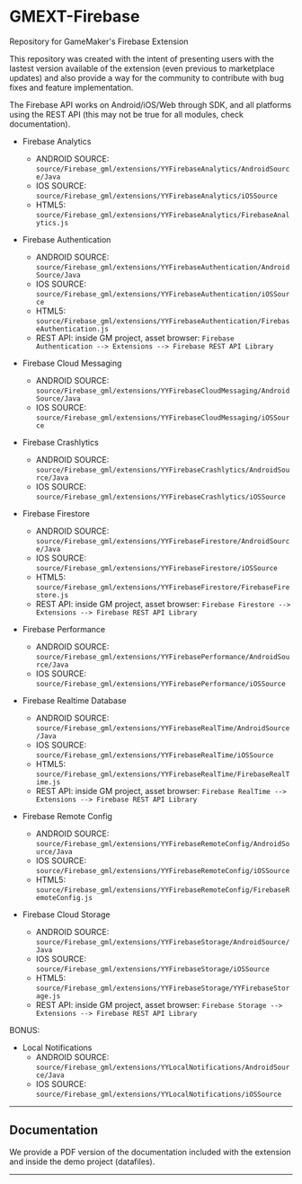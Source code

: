 # GMEXT-Firebase
Repository for GameMaker's Firebase Extension

This repository was created with the intent of presenting users with the lastest version available of the extension (even previous to marketplace updates) and also provide a way for the community to contribute with bug fixes and feature implementation.

The Firebase API works on Android/iOS/Web through SDK, and all platforms using the REST API (this may not be true for all modules, check documentation).

* Firebase Analytics
  * ANDROID SOURCE: `source/Firebase_gml/extensions/YYFirebaseAnalytics/AndroidSource/Java`
  * IOS SOURCE: `source/Firebase_gml/extensions/YYFirebaseAnalytics/iOSSource`
  * HTML5: `source/Firebase_gml/extensions/YYFirebaseAnalytics/FirebaseAnalytics.js`
  
* Firebase Authentication
  * ANDROID SOURCE: `source/Firebase_gml/extensions/YYFirebaseAuthentication/AndroidSource/Java`
  * IOS SOURCE: `source/Firebase_gml/extensions/YYFirebaseAuthentication/iOSSource`
  * HTML5: `source/Firebase_gml/extensions/YYFirebaseAuthentication/FirebaseAuthentication.js`
  * REST API: inside GM project, asset browser: `Firebase Authentication --> Extensions --> Firebase REST API Library`

* Firebase Cloud Messaging
  * ANDROID SOURCE: `source/Firebase_gml/extensions/YYFirebaseCloudMessaging/AndroidSource/Java`
  * IOS SOURCE: `source/Firebase_gml/extensions/YYFirebaseCloudMessaging/iOSSource`

* Firebase Crashlytics
  * ANDROID SOURCE: `source/Firebase_gml/extensions/YYFirebaseCrashlytics/AndroidSource/Java`
  * IOS SOURCE: `source/Firebase_gml/extensions/YYFirebaseCrashlytics/iOSSource`
  
* Firebase Firestore
  * ANDROID SOURCE: `source/Firebase_gml/extensions/YYFirebaseFirestore/AndroidSource/Java`
  * IOS SOURCE: `source/Firebase_gml/extensions/YYFirebaseFirestore/iOSSource`
  * HTML5: `source/Firebase_gml/extensions/YYFirebaseFirestore/FirebaseFirestore.js`
  * REST API: inside GM project, asset browser: `Firebase Firestore --> Extensions --> Firebase REST API Library`

* Firebase Performance
  * ANDROID SOURCE: `source/Firebase_gml/extensions/YYFirebasePerformance/AndroidSource/Java`
  * IOS SOURCE: `source/Firebase_gml/extensions/YYFirebasePerformance/iOSSource`
  
* Firebase Realtime Database
  * ANDROID SOURCE: `source/Firebase_gml/extensions/YYFirebaseRealTime/AndroidSource/Java`
  * IOS SOURCE: `source/Firebase_gml/extensions/YYFirebaseRealTime/iOSSource`
  * HTML5: `source/Firebase_gml/extensions/YYFirebaseRealTime/FirebaseRealTime.js`
  * REST API: inside GM project, asset browser: `Firebase RealTime --> Extensions --> Firebase REST API Library`
  
* Firebase Remote Config
  * ANDROID SOURCE: `source/Firebase_gml/extensions/YYFirebaseRemoteConfig/AndroidSource/Java`
  * IOS SOURCE: `source/Firebase_gml/extensions/YYFirebaseRemoteConfig/iOSSource`
  * HTML5: `source/Firebase_gml/extensions/YYFirebaseRemoteConfig/FirebaseRemoteConfig.js`

* Firebase Cloud Storage
  * ANDROID SOURCE: `source/Firebase_gml/extensions/YYFirebaseStorage/AndroidSource/Java`
  * IOS SOURCE: `source/Firebase_gml/extensions/YYFirebaseStorage/iOSSource`
  * HTML5: `source/Firebase_gml/extensions/YYFirebaseStorage/YYFirebaseStorage.js`
  * REST API: inside GM project, asset browser: `Firebase Storage --> Extensions --> Firebase REST API Library`

BONUS:
* Local Notifications
  * ANDROID SOURCE: `source/Firebase_gml/extensions/YYLocalNotifications/AndroidSource/Java`
  * IOS SOURCE: `source/Firebase_gml/extensions/YYLocalNotifications/iOSSource`

---

## Documentation

We provide a PDF version of the documentation included with the extension and inside the demo project (datafiles).

---
